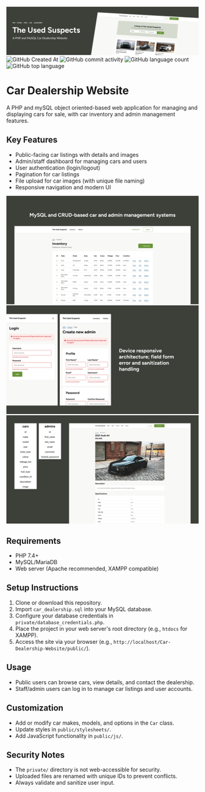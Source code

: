 ![Banner](banner.png)
![GitHub Created At](https://img.shields.io/github/created-at/riku737/Car-Dealership-Website)
![GitHub commit activity](https://img.shields.io/github/commit-activity/t/Riku737/Car-Dealership-Website)
![GitHub language count](https://img.shields.io/github/languages/count/riku737/Car-Dealership-Website)
![GitHub top language](https://img.shields.io/github/languages/top/riku737/Car-Dealership-Website)

# Car Dealership Website

A PHP and mySQL object oriented-based web application for managing and displaying cars for sale, with car inventory and admin management features.

## Key Features

-   Public-facing car listings with details and images
-   Admin/staff dashboard for managing cars and users
-   User authentication (login/logout)
-   Pagination for car listings
-   File upload for car images (with unique file naming)
-   Responsive navigation and modern UI

![Inventory](inventory.png)
![Inventory](login.png)
![Inventory](crud.png)

## Requirements

-   PHP 7.4+
-   MySQL/MariaDB
-   Web server (Apache recommended, XAMPP compatible)

## Setup Instructions

1. Clone or download this repository.
2. Import `car_dealership.sql` into your MySQL database.
3. Configure your database credentials in `private/database_credentials.php`.
4. Place the project in your web server's root directory (e.g., `htdocs` for XAMPP).
5. Access the site via your browser (e.g., `http://localhost/Car-Dealership-Website/public/`).

## Usage

-   Public users can browse cars, view details, and contact the dealership.
-   Staff/admin users can log in to manage car listings and user accounts.

## Customization

-   Add or modify car makes, models, and options in the `Car` class.
-   Update styles in `public/stylesheets/`.
-   Add JavaScript functionality in `public/js/`.

## Security Notes

-   The `private/` directory is not web-accessible for security.
-   Uploaded files are renamed with unique IDs to prevent conflicts.
-   Always validate and sanitize user input.
